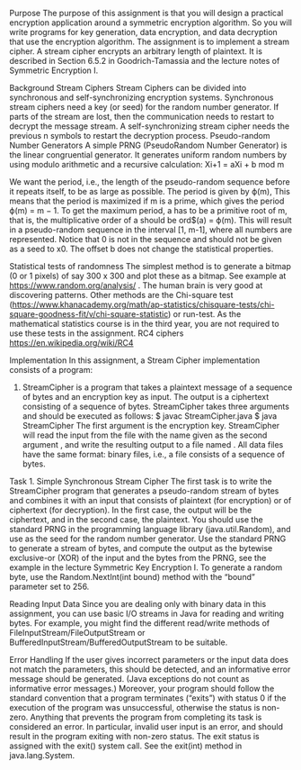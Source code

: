 Purpose
The purpose of this assignment is that you will design a practical encryption application
around a symmetric encryption algorithm. So you will write programs for key generation,
data encryption, and data decryption that use the encryption algorithm.
The assignment is to implement a stream cipher. A stream cipher encrypts an arbitrary
length of plaintext. It is described in Section 6.5.2 in Goodrich-Tamassia and the lecture
notes of Symmetric Encryption I.

Background
Stream Ciphers
Stream Ciphers can be divided into synchronous and self-synchronizing encryption systems.
Synchronous stream ciphers need a key (or seed) for the random number generator. If parts of
the stream are lost, then the communication needs to restart to decrypt the message stream.
A self-synchronizing stream cipher needs the previous n symbols to restart the decryption
process.
Pseudo-random Number Generators
A simple PRNG (PseudoRandom Number Generator) is the linear congruential generator. It
generates uniform random numbers by using modulo arithmetic and a recursive calculation:
Xi+1 = aXi + b mod m

We want the period, i.e., the length of the pseudo-random sequence before it repeats itself, to
be as large as possible. The period is given by ϕ(m), This means that the period is
maximized if m is a prime, which gives the period ϕ(m) = m − 1. To get the maximum
period, a has to be a primitive root of m, that is, the multiplicative order of a should be
ord$(a) = ϕ(m). This will result in a pseudo-random sequence in the interval [1, m-1],
where all numbers are represented. Notice that 0 is not in the sequence and should not be
given as a seed to x0. The offset b does not change the statistical properties.

Statistical tests of randomness
The simplest method is to generate a bitmap (0 or 1 pixels) of say 300 x 300 and plot these as
a bitmap. See example at https://www.random.org/analysis/ . The human brain is very good
at discovering patterns.
Other methods are the Chi-square test (https://www.khanacademy.org/math/ap-statistics/chisquare-tests/chi-square-goodness-fit/v/chi-square-statistic) or run-test. As the mathematical
statistics course is in the third year, you are not required to use these tests in the assignment.
RC4 ciphers
https://en.wikipedia.org/wiki/RC4

Implementation
In this assignment, a Stream Cipher implementation consists of a program:
1. StreamCipher is a program that takes a plaintext message of a sequence of bytes
and an encryption key as input. The output is a ciphertext consisting of a sequence of
bytes.
StreamCipher takes three arguments and should be executed as follows:
$ javac StreamCipher.java
$ java StreamCipher <key> <infile> <outfile>
The first argument is the encryption key. StreamCipher will read the input from the file with
the name given as the second argument <infile>, and write the resulting output to a file
named <outfile>. All data files have the same format: binary files, i.e., a file consists of a
sequence of bytes.

Task 1. Simple Synchronous Stream Cipher
The first task is to write the StreamCipher program that generates a pseudo-random stream of
bytes and combines it with an input that consists of plaintext (for encryption) or of ciphertext
(for decryption). In the first case, the output will be the ciphertext, and in the second case, the
plaintext. You should use the standard PRNG in the programming language library
(java.util.Random), and use <key> as the seed for the random number generator.
Use the standard PRNG to generate a stream of bytes, and compute the output as the bytewise exclusive-or (XOR) of the input and the bytes from the PRNG, see the example in the
lecture Symmetric Key Encryption I. To generate a random byte, use the Random.NextInt(int
bound) method with the “bound” parameter set to 256.


Reading Input Data
Since you are dealing only with binary data in this assignment, you can use basic I/O streams
in Java for reading and writing bytes. For example, you might find the different read/write
methods of FileInputStream/FileOutputStream or
BufferedInputStream/BufferedOutputStream to be suitable.

Error Handling
If the user gives incorrect parameters or the input data does not match the parameters, this
should be detected, and an informative error message should be generated. (Java exceptions
do not count as informative error messages.)
Moreover, your program should follow the standard convention that a program terminates
(“exits”) with status 0 if the execution of the program was unsuccessful, otherwise the status
is non-zero. Anything that prevents the program from completing its task is considered an
error. In particular, invalid user input is an error, and should result in the program exiting
with non-zero status.
The exit status is assigned with the exit() system call. See the exit(int) method in
java.lang.System.

